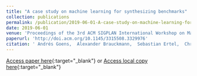 ```yaml
---
title: "A case study on machine learning for synthesizing benchmarks"
collection: publications
permalink: /publication/2019-06-01-A-case-study-on-machine-learning-for-synthesizing-benchmarks
date: 2019-06-01
venue: 'Proceedings of the 3rd ACM SIGPLAN International Workshop on Machine Learning and Programming Languages (MAPL)'
paperurl: 'http://doi.acm.org/10.1145/3315508.3329976'
citation: ' Andrés Goens,  Alexander Brauckmann,  Sebastian Ertel,  Chris Cummins,  Hugh Leather,  Jeronimo Castrillon, &quot;A case study on machine learning for synthesizing benchmarks.&quot; Proceedings of the 3rd ACM SIGPLAN International Workshop on Machine Learning and Programming Languages (MAPL), 2019.'
---
```

[Access paper here](http://doi.acm.org/10.1145/3315508.3329976){:target="_blank"}
or [Access local copy here](https://sertel.github.io/files/synthetic_benchmarks_mapl_2019.pdf){:target="_blank"}
